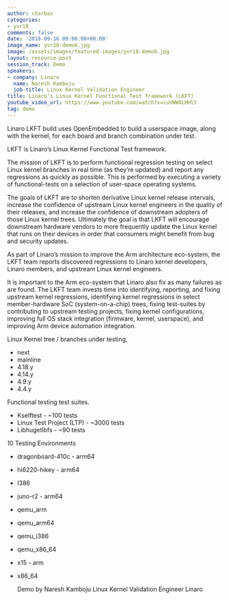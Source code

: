 ```yaml
---
author: charbax
categories:
- yvr18
comments: false
date: '2018-09-16 09:00:00+00:00'
image_name: yvr18-demo6.jpg
image: /assets/images/featured-images/yvr18-demo6.jpg
layout: resource-post
session_track: Demo
speakers:
- company: Linaro
  name: Naresh Kamboju
  job-title: Linux Kernel Validation Engineer
title: Linaro’s Linux Kernel Functional Test framework (LKFT)
youtube_video_url: https://www.youtube.com/watch?v=cuVWWXLMHlY
tag: demo
---
```

Linaro LKFT build uses OpenEmbedded to build a userspace image, along with the kernel, for each board and branch combination under test.

LKFT is Linaro’s Linux Kernel Functional Test framework.

The mission of LKFT is to perform functional regression testing on select Linux kernel branches in real time (as they’re updated) and report any regressions as quickly as possible. This is performed by executing a variety of functional-tests on a selection of user-space operating systems.

The goals of LKFT are to shorten derivative Linux kernel release intervals, increase the confidence of upstream Linux kernel engineers in the quality of their releases, and increase the confidence of downstream adopters of those Linux kernel trees. Ultimately the goal is that LKFT will encourage downstream hardware vendors to more frequently update the Linux kernel that runs on their devices in order that consumers might benefit from bug and security updates.

As part of Linaro’s mission to improve the Arm architecture eco-system, the LKFT team reports discovered regressions to Linaro kernel developers, Linaro members, and upstream Linux kernel engineers.

It is important to the Arm eco-system that Linaro also fix as many failures as are found. The LKFT team invests time into identifying, reporting, and fixing upstream kernel regressions, identifying kernel regressions in select member-hardware SoC (system-on-a-chip) trees, fixing test-suites by contributing to upstream testing projects, fixing kernel configurations, improving full OS stack integration (firmware, kernel, userspace), and improving Arm device automation integration.

Linux Kernel tree / branches under testing,
- next
- mainline
- 4.18.y
- 4.14.y
- 4.9.y
- 4.4.y

Functional testing test suites.
- Kselftest - ~100 tests
- Linux Test Project (LTP) - ~3000 tests
- Libhugetlbfs - ~90 tests

10 Testing Environments
- dragonboard-410c - arm64
- hi6220-hikey - arm64
- I386
- juno-r2 - arm64
- qemu_arm
- qemu_arm64
- qemu_i386
- qemu_x86_64
- x15 - arm
- x86_64

    Demo by
    Naresh Kamboju
    Linux Kernel Validation Engineer
    Linaro
